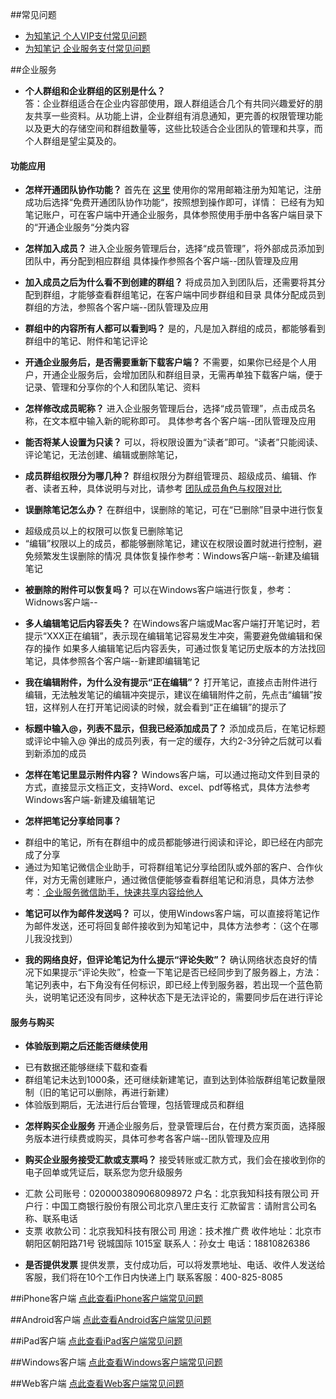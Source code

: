 ##常见问题
+ [为知笔记 个人VIP支付常见问题](http://blog.wiz.cn/014d2f0684bb3c5af85bdaab13dd6de4.html)
+ [为知笔记 企业服务支付常见问题](http://blog.wiz.cn/pay-more.html)</br>

##企业服务
+ **个人群组和企业群组的区别是什么？**</br>
答：企业群组适合在企业内容部使用，跟人群组适合几个有共同兴趣爱好的朋友共享一些资料。从功能上讲，企业群组有消息通知，更完善的权限管理功能以及更大的存储空间和群组数量等，这些比较适合企业团队的管理和共享，而个人群组是望尘莫及的。

#### 功能应用
+ **怎样开通团队协作功能？**
首先在 [这里](http://www.wiz.cn) 使用你的常用邮箱注册为知笔记，注册成功后选择“免费开通团队协作功能“，按照想到操作即可，详情：
已经有为知笔记账户，可在客户端中开通企业服务，具体参照使用手册中各客户端目录下的“开通企业服务“分类内容

+ **怎样加入成员？**
进入企业服务管理后台，选择“成员管理”，将外部成员添加到团队中，再分配到相应群组
具体操作参照各个客户端--团队管理及应用

+ **加入成员之后为什么看不到创建的群组？**
将成员加入到团队后，还需要将其分配到群组，才能够查看群组笔记，在客户端中同步群组和目录
具体分配成员到群组的方法，参照各个客户端--团队管理及应用

+ **群组中的内容所有人都可以看到吗？**
是的，凡是加入群组的成员，都能够看到群组中的笔记、附件和笔记评论

+ **开通企业服务后，是否需要重新下载客户端？**
不需要，如果你已经是个人用户，开通企业服务后，会增加团队和群组目录，无需再单独下载客户端，便于记录、管理和分享你的个人和团队笔记、资料

+ **怎样修改成员昵称？**
进入企业服务管理后台，选择“成员管理”，点击成员名称，在文本框中输入新的昵称即可。
具体参考各个客户端--团队管理及应用

+ **能否将某人设置为只读？**
可以，将权限设置为“读者”即可。“读者”只能阅读、评论笔记，无法创建、编辑或删除笔记，

+ **成员群组权限分为哪几种？**
群组权限分为群组管理员、超级成员、编辑、作者、读者五种，具体说明与对比，请参考 [ 团队成员角色与权限对比 ](http://blog.wiz.cn/team-role-auth.html)

+ **误删除笔记怎么办？**
在群组中，误删除的笔记，可在“已删除”目录中进行恢复
 * 超级成员以上的权限可以恢复已删除笔记
 * “编辑”权限以上的成员，都能够删除笔记，建议在权限设置时就进行控制，避免频繁发生误删除的情况
 具体恢复操作参考：Windows客户端--新建及编辑笔记

+ **被删除的附件可以恢复吗？**
可以在Windows客户端进行恢复，参考：Widnows客户端--

+ **多人编辑笔记后内容丢失？**
在Windows客户端或Mac客户端打开笔记时，若提示“XXX正在编辑”，表示现在编辑笔记容易发生冲突，需要避免做编辑和保存的操作
如果多人编辑笔记后内容丢失，可通过恢复笔记历史版本的方法找回笔记，具体参照各个客户端--新建即编辑笔记

+ **我在编辑附件，为什么没有提示“正在编辑”？**
打开笔记，直接点击附件进行编辑，无法触发笔记的编辑冲突提示，建议在编辑附件之前，先点击“编辑”按钮，这样别人在打开笔记阅读的时候，就会看到“正在编辑”的提示了

+ **标题中输入@，列表不显示，但我已经添加成员了？**
添加成员后，在笔记标题或评论中输入@ 弹出的成员列表，有一定的缓存，大约2-3分钟之后就可以看到新添加的成员

+ **怎样在笔记里显示附件内容？**
Windows客户端，可以通过拖动文件到目录的方式，直接显示文档正文，支持Word、excel、pdf等格式，具体方法参考Windows客户端-新建及编辑笔记

+ **怎样把笔记分享给同事？**
 * 群组中的笔记，所有在群组中的成员都能够进行阅读和评论，即已经在内部完成了分享
 * 通过为知笔记微信企业助手，可将群组笔记分享给团队或外部的客户、合作伙伴，对方无需创建账户，通过微信便能够查看群组笔记和消息，具体方法参考：[ 企业服务微信助手，快速共享内容给他人](http://blog.wiz.cn/weixin-help.html)

+ **笔记可以作为邮件发送吗？**
可以，使用Windows客户端，可以直接将笔记作为邮件发送，还可将回复邮件接收到为知笔记中，具体方法参考：（这个在哪儿我没找到）

+ **我的网络良好，但评论笔记为什么提示“评论失败”？**
确认网络状态良好的情况下如果提示“评论失败”，检查一下笔记是否已经同步到了服务器上，方法：笔记列表中，右下角没有任何标识，即已经上传到服务器，若出现一个蓝色箭头，说明笔记还没有同步，这种状态下是无法评论的，需要同步后在进行评论

#### 服务与购买
+ **体验版到期之后还能否继续使用**
 * 已有数据还能够继续下载和查看
 * 群组笔记未达到1000条，还可继续新建笔记，直到达到体验版群组笔记数量限制（旧的笔记可以删除，再进行新建）
 * 体验版到期后，无法进行后台管理，包括管理成员和群组

+ **怎样购买企业服务**
开通企业服务后，登录管理后台，在付费方案页面，选择服务版本进行续费或购买，具体可参考各客户端--团队管理及应用

+ **购买企业服务接受汇款或支票吗？**
接受转账或汇款方式，我们会在接收到你的电子回单或凭证后，联系您为您升级服务
 * 汇款
公司账号：0200003809068098972
户名：北京我知科技有限公司
开户行：中国工商银行股份有限公司北京八里庄支行
汇款留言：请附言公司名称、联系电话
 * 支票
收款公司：北京我知科技有限公司
用途：技术推广费
收件地址：北京市朝阳区朝阳路71号 锐城国际 1015室
联系人：孙女士
电话：18810826386

+ **是否提供发票**
提供发票，支付成功后，可以将发票地址、电话、收件人发送给客服，我们将在10个工作日内快递上门
联系客服：400-825-8085




##iPhone客户端
[点此查看iPhone客户端常见问题](http://localhost:8004/problemsiphone.html)


##Android客户端
[点此查看Android客户端常见问题](http://localhost:8004/problemsandroid.html)

##iPad客户端
[点此查看iPad客户端常见问题](http://localhost:8004/problemsipad.html)

##Windows客户端
[点此查看Windows客户端常见问题](http://localhost:8004/problemspc.html)

##Web客户端
[点此查看Web客户端常见问题](http://localhost:8004/problemsweb.html)